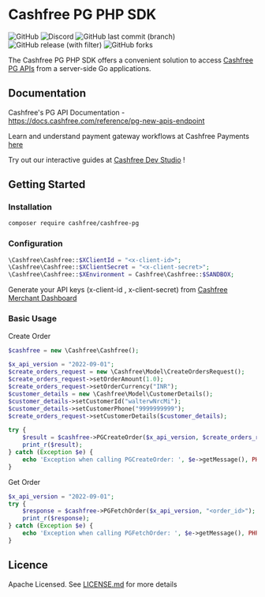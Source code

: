 # Cashfree PG PHP SDK
![GitHub](https://img.shields.io/github/license/cashfree/cashfree-pg-sdk-php) ![Discord](https://img.shields.io/discord/931125665669972018?label=discord) ![GitHub last commit (branch)](https://img.shields.io/github/last-commit/cashfree/cashfree-pg-sdk-php/master) ![GitHub release (with filter)](https://img.shields.io/github/v/release/cashfree/cashfree-pg-sdk-php?label=latest) ![GitHub forks](https://img.shields.io/github/forks/cashfree/cashfree-pg-sdk-php)

The Cashfree PG PHP SDK offers a convenient solution to access [Cashfree PG APIs](https://docs.cashfree.com/reference/pg-new-apis-endpoint) from a server-side Go  applications. 



## Documentation

Cashfree's PG API Documentation - https://docs.cashfree.com/reference/pg-new-apis-endpoint

Learn and understand payment gateway workflows at Cashfree Payments [here](https://docs.cashfree.com/docs/payment-gateway)

Try out our interactive guides at [Cashfree Dev Studio](https://www.cashfree.com/devstudio) !

## Getting Started

### Installation
```bash
composer require cashfree/cashfree-pg
```
### Configuration

```php
\Cashfree\Cashfree::$XClientId = "<x-client-id>";
\Cashfree\Cashfree::$XClientSecret = "<x-client-secret>";
\Cashfree\Cashfree::$XEnvironment = Cashfree\Cashfree::$SANDBOX;
```

Generate your API keys (x-client-id , x-client-secret) from [Cashfree Merchant Dashboard](https://merchant.cashfree.com/merchants/login)

### Basic Usage
Create Order
```php
$cashfree = new \Cashfree\Cashfree();

$x_api_version = "2022-09-01";
$create_orders_request = new \Cashfree\Model\CreateOrdersRequest();
$create_orders_request->setOrderAmount(1.0);
$create_orders_request->setOrderCurrency("INR");
$customer_details = new \Cashfree\Model\CustomerDetails();
$customer_details->setCustomerId("walterwNrcMi");
$customer_details->setCustomerPhone("9999999999");
$create_orders_request->setCustomerDetails($customer_details);

try {
    $result = $cashfree->PGCreateOrder($x_api_version, $create_orders_request);
    print_r($result);
} catch (Exception $e) {
    echo 'Exception when calling PGCreateOrder: ', $e->getMessage(), PHP_EOL;
}
```

Get Order
```php
$x_api_version = "2022-09-01";
try {
    $response = $cashfree->PGFetchOrder($x_api_version, "<order_id>");
    print_r($response);
} catch (Exception $e) {
    echo 'Exception when calling PGFetchOrder: ', $e->getMessage(), PHP_EOL;
}
```

## Licence

Apache Licensed. See [LICENSE.md](LICENSE.md) for more details

